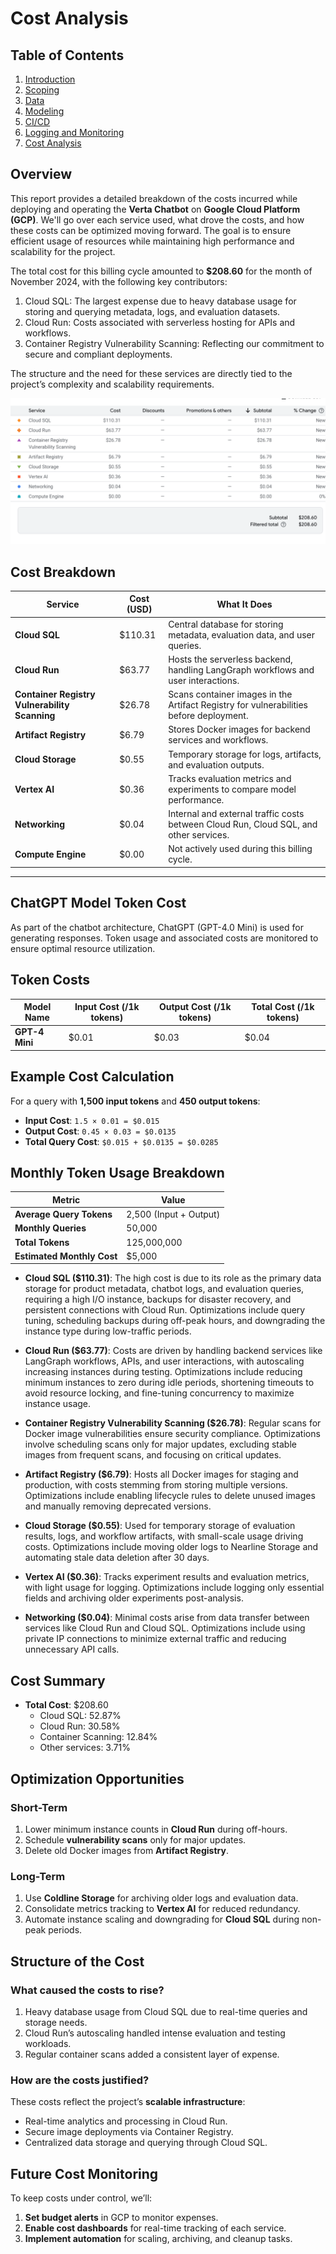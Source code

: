 # Cost Analysis

## Table of Contents
1. [Introduction](../project/1-introduction.md)
2. [Scoping](../project/2-scoping.md)
3. [Data](../project/3-data.md)
4. [Modeling](../project/4-modelling.md)
5. [CI/CD](../project/5-ci_cd.md)
6. [Logging and Monitoring](../project/6-logging.md)
7. [Cost Analysis](../project/7-cost_analysis.md)

## Overview

This report provides a detailed breakdown of the costs incurred while deploying and operating the **Verta Chatbot** on **Google Cloud Platform (GCP)**. We'll go over each service used, what drove the costs, and how these costs can be optimized moving forward. The goal is to ensure efficient usage of resources while maintaining high performance and scalability for the project.

The total cost for this billing cycle amounted to **$208.60** for the month of November 2024, with the following key contributors:
1. Cloud SQL: The largest expense due to heavy database usage for storing and querying metadata, logs, and evaluation datasets.
2. Cloud Run: Costs associated with serverless hosting for APIs and workflows.
3. Container Registry Vulnerability Scanning: Reflecting our commitment to secure and compliant deployments.

The structure and the need for these services are directly tied to the project’s complexity and scalability requirements.

![Google Cloud Cost ](../images/13.png)

## Cost Breakdown

| **Service**                                  | **Cost (USD)** | **What It Does**                                                                                 |
|----------------------------------------------|----------------|--------------------------------------------------------------------------------------------------|
| **Cloud SQL**                                | $110.31        | Central database for storing metadata, evaluation data, and user queries.                        |
| **Cloud Run**                                | $63.77         | Hosts the serverless backend, handling LangGraph workflows and user interactions.                |
| **Container Registry Vulnerability Scanning**| $26.78         | Scans container images in the Artifact Registry for vulnerabilities before deployment.           |
| **Artifact Registry**                        | $6.79          | Stores Docker images for backend services and workflows.                                         |
| **Cloud Storage**                            | $0.55          | Temporary storage for logs, artifacts, and evaluation outputs.                                   |
| **Vertex AI**                                | $0.36          | Tracks evaluation metrics and experiments to compare model performance.                          |
| **Networking**                               | $0.04          | Internal and external traffic costs between Cloud Run, Cloud SQL, and other services.            |
| **Compute Engine**                           | $0.00          | Not actively used during this billing cycle.                                                     |

---
## ChatGPT Model Token Cost

As part of the chatbot architecture, ChatGPT (GPT-4.0 Mini) is used for generating responses. Token usage and associated costs are monitored to ensure optimal resource utilization.



## Token Costs

| **Model Name**  | **Input Cost (/1k tokens)** | **Output Cost (/1k tokens)** | **Total Cost (/1k tokens)** |
|------------------|-----------------------------|------------------------------|-----------------------------|
| **GPT-4 Mini**   | $0.01                      | $0.03                       | $0.04                      |



## Example Cost Calculation

For a query with **1,500 input tokens** and **450 output tokens**:

- **Input Cost**: `1.5 × 0.01 = $0.015`
- **Output Cost**: `0.45 × 0.03 = $0.0135`
- **Total Query Cost**: `$0.015 + $0.0135 = $0.0285`


## Monthly Token Usage Breakdown

| **Metric**                 | **Value**           |
|-----------------------------|---------------------|
| **Average Query Tokens**    | 2,500 (Input + Output) |
| **Monthly Queries**         | 50,000             |
| **Total Tokens**            | 125,000,000        |
| **Estimated Monthly Cost**  | $5,000             |



- **Cloud SQL ($110.31)**: The high cost is due to its role as the primary data storage for product metadata, chatbot logs, and evaluation queries, requiring a high I/O instance, backups for disaster recovery, and persistent connections with Cloud Run. Optimizations include query tuning, scheduling backups during off-peak hours, and downgrading the instance type during low-traffic periods.

- **Cloud Run ($63.77)**: Costs are driven by handling backend services like LangGraph workflows, APIs, and user interactions, with autoscaling increasing instances during testing. Optimizations include reducing minimum instances to zero during idle periods, shortening timeouts to avoid resource locking, and fine-tuning concurrency to maximize instance usage.

- **Container Registry Vulnerability Scanning ($26.78)**: Regular scans for Docker image vulnerabilities ensure security compliance. Optimizations involve scheduling scans only for major updates, excluding stable images from frequent scans, and focusing on critical updates.

- **Artifact Registry ($6.79)**: Hosts all Docker images for staging and production, with costs stemming from storing multiple versions. Optimizations include enabling lifecycle rules to delete unused images and manually removing deprecated versions.

- **Cloud Storage ($0.55)**: Used for temporary storage of evaluation results, logs, and workflow artifacts, with small-scale usage driving costs. Optimizations include moving older logs to Nearline Storage and automating stale data deletion after 30 days.

- **Vertex AI ($0.36)**: Tracks experiment results and evaluation metrics, with light usage for logging. Optimizations include logging only essential fields and archiving older experiments post-analysis.

- **Networking ($0.04)**: Minimal costs arise from data transfer between services like Cloud Run and Cloud SQL. Optimizations include using private IP connections to minimize external traffic and reducing unnecessary API calls.



## Cost Summary

- **Total Cost**: $208.60
  - Cloud SQL: 52.87%
  - Cloud Run: 30.58%
  - Container Scanning: 12.84%
  - Other services: 3.71%


## Optimization Opportunities

### Short-Term
1. Lower minimum instance counts in **Cloud Run** during off-hours.
2. Schedule **vulnerability scans** only for major updates.
3. Delete old Docker images from **Artifact Registry**.

### Long-Term
1. Use **Coldline Storage** for archiving older logs and evaluation data.
2. Consolidate metrics tracking to **Vertex AI** for reduced redundancy.
3. Automate instance scaling and downgrading for **Cloud SQL** during non-peak periods.


## Structure of the Cost

### What caused the costs to rise?
1. Heavy database usage from Cloud SQL due to real-time queries and storage needs.
2. Cloud Run’s autoscaling handled intense evaluation and testing workloads.
3. Regular container scans added a consistent layer of expense.

### How are the costs justified?
These costs reflect the project’s **scalable infrastructure**:
- Real-time analytics and processing in Cloud Run.
- Secure image deployments via Container Registry.
- Centralized data storage and querying through Cloud SQL.


## Future Cost Monitoring

To keep costs under control, we’ll:
1. **Set budget alerts** in GCP to monitor expenses.
2. **Enable cost dashboards** for real-time tracking of each service.
3. **Implement automation** for scaling, archiving, and cleanup tasks.


